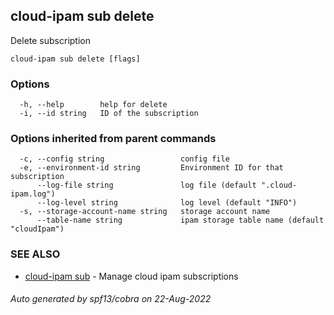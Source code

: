 ## cloud-ipam sub delete

Delete subscription

```
cloud-ipam sub delete [flags]
```

### Options

```
  -h, --help        help for delete
  -i, --id string   ID of the subscription
```

### Options inherited from parent commands

```
  -c, --config string                 config file
  -e, --environment-id string         Environment ID for that subscription
      --log-file string               log file (default ".cloud-ipam.log")
      --log-level string              log level (default "INFO")
  -s, --storage-account-name string   storage account name
      --table-name string             ipam storage table name (default "cloudIpam")
```

### SEE ALSO

* [cloud-ipam sub](cloud-ipam_sub.md)	 - Manage cloud ipam subscriptions

###### Auto generated by spf13/cobra on 22-Aug-2022
